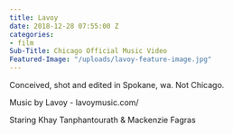 ```yaml
---
title: Lavoy
date: 2018-12-28 07:55:00 Z
categories:
- film
Sub-Title: Chicago Official Music Video
Featured-Image: "/uploads/lavoy-feature-image.jpg"
---
```


Conceived, shot and edited in Spokane, wa.
Not Chicago.

Music by Lavoy - lavoymusic.com/

Staring Khay Tanphantourath & Mackenzie Fagras